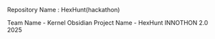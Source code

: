 Repository Name : HexHunt(hackathon)

Team Name - Kernel Obsidian
Project Name - HexHunt 
INNOTHON 2.0 2025
